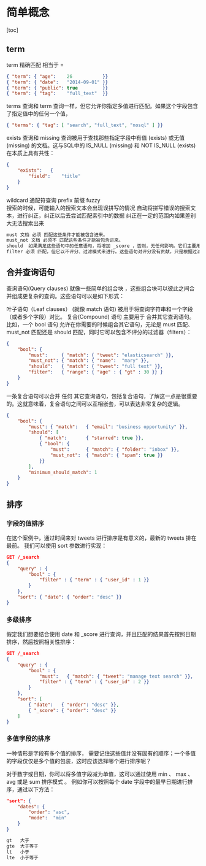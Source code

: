 # 简单概念

[toc]

## term

term 精确匹配  相当于 =  

```json
{ "term": { "age":    26           }}
{ "term": { "date":   "2014-09-01" }}
{ "term": { "public": true         }}
{ "term": { "tag":    "full_text"  }}
```

terms 查询和 term 查询一样，但它允许你指定多值进行匹配。如果这个字段包含了指定值中的任何一个值，

```json
{ "terms": { "tag": [ "search", "full_text", "nosql" ] }}
```

exists 查询和 missing 查询被用于查找那些指定字段中有值 (exists) 或无值 (missing) 的文档。这与SQL中的 IS_NULL (missing) 和 NOT IS_NULL (exists) 在本质上具有共性：

```json
{
    "exists":   {
        "field":    "title"
    }
}
```

wildcard 通配符查询
prefix 前缀
fuzzy  
搜索的时候，可能输入的搜索文本会出现误拼写的情况
自动将拼写错误的搜索文本，进行纠正，纠正以后去尝试匹配索引中的数据
纠正在一定的范围内如果差别大无法搜索出来

```txt
must 文档 必须 匹配这些条件才能被包含进来。
must_not 文档 必须不 匹配这些条件才能被包含进来。
should  如果满足这些语句中的任意语句，将增加 _score ，否则，无任何影响。它们主要用于修正每个文档的相关性得分。
filter 必须 匹配，但它以不评分、过滤模式来进行。这些语句对评分没有贡献，只是根据过滤标准来排除或包含文档。
```

## 合并查询语句

查询语句(Query clauses) 就像一些简单的组合块 ，这些组合块可以彼此之间合并组成更复杂的查询。这些语句可以是如下形式：

叶子语句（Leaf clauses） (就像 match 语句) 被用于将查询字符串和一个字段（或者多个字段）对比。
复合(Compound) 语句 主要用于 合并其它查询语句。 比如，一个 bool 语句 允许在你需要的时候组合其它语句，无论是 must 匹配、 must_not 匹配还是 should 匹配，同时它可以包含不评分的过滤器（filters）：

```json
{
    "bool": {
        "must":     { "match": { "tweet": "elasticsearch" }},
        "must_not": { "match": { "name":  "mary" }},
        "should":   { "match": { "tweet": "full text" }},
        "filter":   { "range": { "age" : { "gt" : 30 }} }
    }
}
```

一条复合语句可以合并 任何 其它查询语句，包括复合语句，了解这一点是很重要的。这就意味着，复合语句之间可以互相嵌套，可以表达非常复杂的逻辑。

```json
{
    "bool": {
        "must": { "match":   { "email": "business opportunity" }},
        "should": [
            { "match":       { "starred": true }},
            { "bool": {
                "must":      { "match": { "folder": "inbox" }},
                "must_not":  { "match": { "spam": true }}
            }}
        ],
        "minimum_should_match": 1
    }
}
```

## 排序

### 字段的值排序

在这个案例中，通过时间来对 tweets 进行排序是有意义的，最新的 tweets 排在最前。 我们可以使用 sort 参数进行实现：

```json
GET /_search
{
    "query" : {
        "bool" : {
            "filter" : { "term" : { "user_id" : 1 }}
        }
    },
    "sort": { "date": { "order": "desc" }}
}
```

### 多级排序

假定我们想要结合使用 date 和 _score 进行查询，并且匹配的结果首先按照日期排序，然后按照相关性排序：

```json
GET /_search
{
    "query" : {
        "bool" : {
            "must":   { "match": { "tweet": "manage text search" }},
            "filter" : { "term" : { "user_id" : 2 }}
        }
    },
    "sort": [
        { "date":   { "order": "desc" }},
        { "_score": { "order": "desc" }}
    ]
}
```

### 多值字段的排序

一种情形是字段有多个值的排序， 需要记住这些值并没有固有的顺序；一个多值的字段仅仅是多个值的包装，这时应该选择哪个进行排序呢？

对于数字或日期，你可以将多值字段减为单值，这可以通过使用 min 、 max 、 avg 或是 sum 排序模式 。 例如你可以按照每个 date 字段中的最早日期进行排序，通过以下方法：

```json
"sort": {
    "dates": {
        "order": "asc",
        "mode":  "min"
    }
}
```

```txt
gt   大于
gte  大于等于
lt   小于
lte  小于等于
```
